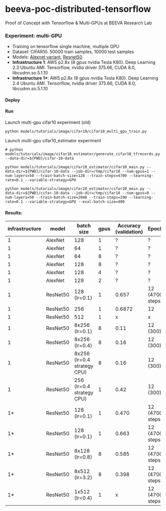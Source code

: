 # beeva-poc-distributed-tensorflow
Proof of Concept with Tensorflow & Multi-GPUs at BEEVA Research Lab

### Experiment: multi-GPU

* Training on tensorflow single machine, multiple GPU
* Dataset: CIFAR10. 50000 train samples, 10000 test samples
* Models: [Alexnet variant](https://www.tensorflow.org/tutorials/deep_cnn#training_a_model_using_multiple_gpu_cards), [Resnet50](https://github.com/tensorflow/models/tree/master/tutorials/image/cifar10_estimator) 
* **Infrastructure 1**: AWS p2.8x (8 gpus nvidia Tesla K80). Deep Learning 2.3 Ubuntu AMI. Tensorflow, nvidia driver 375.66, CUDA 8.0, libcudnn.so.5.1.10
* **Infrastructure 1\***: AWS p2.8x (8 gpus nvidia Tesla K80). Deep Learning 2.4 Ubuntu AMI. Tensorflow, nvidia driver 375.66, CUDA 8.0, libcudnn.so.5.1.10

#### Deploy

#### Run

Launch multi-gpu cifar10 experiment (old)
```
python models/tutorials/image/cifar10/cifar10_multi_gpu_train.py
```

Launch multi-gpu cifar10_estimator experiment
```
# python models/tutorials/image/cifar10_estimator/generate_cifar10_tfrecords.py --data-dir=${PWD}/cifar-10-data

python models/tutorials/image/cifar10_estimator/cifar10_main.py --data-dir=${PWD}/cifar-10-data --job-dir=/tmp/cifar10 --num-gpus=1 --num-layers=50 --train-batch-size=128 --train-steps=4700 --learning-rate=0.1 --variable-strategy=GPU

python models/tutorials/image/cifar10_estimator/cifar10_main.py --data-dir=${PWD}/cifar-10-data --job-dir=/tmp/cifar10 --num-gpus=8 --num-layers=50 --train-batch-size=2048 --train-steps=290 --learning-rate=0.1 --variable-strategy=GPU --eval-batch-size=400
```



#### Results:

| infrastructure | model | batch size | gpus | Accuracy (validation) | Epochs | Throughput | GPU util
| --- | --- | --- | --- | --- | --- | --- | ---
| 1 | AlexNet | 128 | 1 | ? | ? | 4300 | ? 
| 1 | AlexNet | 64 | 1 | ? | ? | 4300 | ?
| 1 | AlexNet | 64 | 8 | ? | ? | 19000 | 55%
| 1 | AlexNet | 128 | 8 | ? | ? | 20000 | 63%
| 1 | AlexNet | 128 | 4 | ? | ? | 16000 | 93%
| 1 | AlexNet | 128 | 2 | ? | ? | 8500 | 94%
| 1 | ResNet50 | 128 (lr=0.1) | 1 | 0.657 | 12 (4700 steps) | 700 | 80%
| 1 | ResNet50 | 256 | 1 | 0.6872 | 12 | 800 | 90%
| 1 | ResNet50 | 512 | 1 | x | x | 900 | 95%
| 1 | ResNet50 | 8x256 (lr=0.1)| 8 | 0.11 | 12 (300) | 5000 | 90%
| 1 | ResNet50 | 8x256 (lr=0.4)| 8 | 0.16 | 12 (300) | 5300 | 90%
| 1 | ResNet50 | 8x256 (lr=0.4 strategy CPU)| 8 | 0.16 | 12 (300) | 5700 | 80%
| 1 | ResNet50 | 256 (lr=0.4 strategy CPU) | 1 | 0.42 | 12 (300) | 3500 | 80%
| 1* | ResNet50 | 128 (lr=0.1) | 1 | 0.470 | 12 (4700 steps) | 700 | 80%
| 1* | ResNet50 | 128 (lr=0.1) | 1 | 0.663 | 12 (4700 steps) | 700 | 80%
| 1* | ResNet50 | 8x128 (lr=0.8) | 8 | 0.585 | 12 (4700 steps) | 4100 | 60%
| 1* | ResNet50 | 8x512 (lr=3.2) | 8 | 0.398 | 12 (4700 steps) | 5900 | 95%
| 1* | ResNet50 | 1x512 (lr=0.4) | 1 | x | 12 (4700 steps) | 900 | 95%
